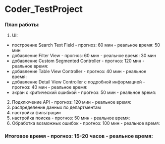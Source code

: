 # Coder_TestProject

### План работы:

1. UI:
  + построение Search Text Field - прогноз: 60 мин - реальное время: 50 мин
  + добавление Filter View - прогноз: 60 мин - реальное время: 30 мин
  + добавление Custom Segmented Controller - прогноз: 120 мин - реальное время: 
  + добавление Table View Controller - прогноз: 40 мин - реальное время:
  + добавление Detail View Controller с подробной информацией - прогноз: 40 мин - реальное время:
  + экран с критический ошибкой - прогноз: 50 мин - реальное время:
  
2. Подключение API - прогноз: 120 мин - реальное время:
3. распределение данных по департментам 
4. настройка фильтрации
5. настройка поиска - прогноз: 50 мин - реальное время:
6. Обработка возможных ошибок - прогноз: 100 мин - реальное время:

### Итоговое время - прогноз: 15-20 часов - реальное время:

